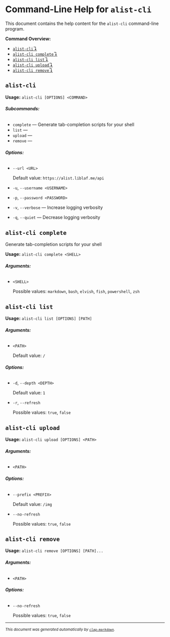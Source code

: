 # Command-Line Help for `alist-cli`

This document contains the help content for the `alist-cli` command-line program.

**Command Overview:**

- [`alist-cli`↴](#alist-cli)
- [`alist-cli complete`↴](#alist-cli-complete)
- [`alist-cli list`↴](#alist-cli-list)
- [`alist-cli upload`↴](#alist-cli-upload)
- [`alist-cli remove`↴](#alist-cli-remove)

## `alist-cli`

**Usage:** `alist-cli [OPTIONS] <COMMAND>`

###### **Subcommands:**

- `complete` — Generate tab-completion scripts for your shell
- `list` —
- `upload` —
- `remove` —

###### **Options:**

- `--url <URL>`

  Default value: `https://alist.liblaf.me/api`

- `-u`, `--username <USERNAME>`
- `-p`, `--password <PASSWORD>`
- `-v`, `--verbose` — Increase logging verbosity
- `-q`, `--quiet` — Decrease logging verbosity

## `alist-cli complete`

Generate tab-completion scripts for your shell

**Usage:** `alist-cli complete <SHELL>`

###### **Arguments:**

- `<SHELL>`

  Possible values: `markdown`, `bash`, `elvish`, `fish`, `powershell`, `zsh`

## `alist-cli list`

**Usage:** `alist-cli list [OPTIONS] [PATH]`

###### **Arguments:**

- `<PATH>`

  Default value: `/`

###### **Options:**

- `-d`, `--depth <DEPTH>`

  Default value: `1`

- `-r`, `--refresh`

  Possible values: `true`, `false`

## `alist-cli upload`

**Usage:** `alist-cli upload [OPTIONS] <PATH>`

###### **Arguments:**

- `<PATH>`

###### **Options:**

- `--prefix <PREFIX>`

  Default value: `/img`

- `--no-refresh`

  Possible values: `true`, `false`

## `alist-cli remove`

**Usage:** `alist-cli remove [OPTIONS] [PATH]...`

###### **Arguments:**

- `<PATH>`

###### **Options:**

- `--no-refresh`

  Possible values: `true`, `false`

<hr/>

<small><i>
This document was generated automatically by
<a href="https://crates.io/crates/clap-markdown"><code>clap-markdown</code></a>.
</i></small>
